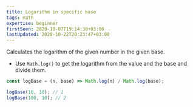 ```yaml
---
title: Logarithm in specific base
tags: math
expertise: beginner
firstSeen: 2020-10-07T19:14:30+03:00
lastUpdated: 2020-10-22T20:23:47+03:00
---
```


Calculates the logarithm of the given number in the given base.

- Use `Math.log()` to get the logarithm from the value and the base and divide them.

```js
const logBase = (n, base) => Math.log(n) / Math.log(base);
```

```js
logBase(10, 10); // 1
logBase(100, 10); // 2
```
